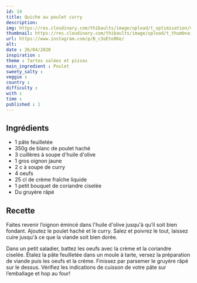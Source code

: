```yaml
---
id: 14
title: Quiche au poulet curry
description: 
img: https://res.cloudinary.com/thibaults/image/upload/t_optimisation/v1600523202/Recipes/20200426_quiche_poulet_curry.jpg
thumbnail: https://res.cloudinary.com/thibaults/image/upload/t_thumbnail_josie/v1600523202/Recipes/20200426_quiche_poulet_curry.jpg
url: https://www.instagram.com/p/B_c3oEto0Ke/
alt: 
date : 26/04/2020
inspiration :
theme : Tartes salées et pizzas
main_ingredient : Poulet
sweety_salty : 
veggie : 
country :
difficulty :
with : 
time : 
published : 1
---
```


## Ingrédients
- 1 pâte feuilletée
- 350g de blanc de poulet haché
- 3 cuillères à soupe d'huile d'olive
- 1 gros oignon jaune
- 2 c à soupe de curry
- 4 oeufs
- 25 cl de crème fraîche liquide
- 1 petit bouquet de coriandre ciselée
- Du gruyère râpé

## Recette
Faites revenir l’oignon émincé dans l'huile d'olive jusqu'à qu’il soit bien fondant. Ajoutez le poulet haché et le curry. Salez et poivrez le tout, laissez cuire jusqu'à ce que la viande soit bien dorée.

Dans un petit saladier, battez les oeufs avec la crème et la coriandre ciselée. Étalez la pâte feuilletée dans un moule à tarte, versez la préparation de viande puis les oeufs et la crème. Finissez par parsemer le gruyère râpé sur le dessus. Vérifiez les indications de cuisson de votre pâte sur l’emballage et hop au four!
